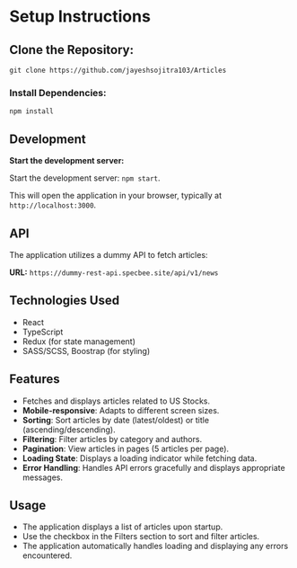 # Setup Instructions

## Clone the Repository:
`git clone https://github.com/jayeshsojitra103/Articles`

### Install Dependencies:

`npm install`

## Development
 **Start the development server:**

Start the development server: `npm start`.

This will open the application in your browser, typically at `http://localhost:3000`.

## API
The application utilizes a dummy API to fetch articles:

**URL:** `https://dummy-rest-api.specbee.site/api/v1/news`

## Technologies Used

- React
- TypeScript
- Redux (for state management)
- SASS/SCSS, Boostrap (for styling)

## Features
- Fetches and displays articles related to US Stocks.
- **Mobile-responsive**: Adapts to different screen sizes.
- **Sorting**: Sort articles by date (latest/oldest) or title (ascending/descending).
- **Filtering**: Filter articles by category and authors.
- **Pagination**: View articles in pages (5 articles per page).
- **Loading State**: Displays a loading indicator while fetching data.
- **Error Handling**: Handles API errors gracefully and displays appropriate messages.

## Usage
- The application displays a list of articles upon startup.
- Use the checkbox in the Filters section to sort and filter articles.
- The application automatically handles loading and displaying any errors encountered.